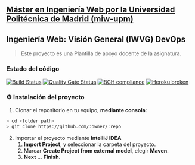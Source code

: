 ## [Máster en Ingeniería Web por la Universidad Politécnica de Madrid (miw-upm)](http://miw.etsisi.upm.es)
## Ingeniería Web: Visión General (IWVG) DevOps
> Este proyecto es una Plantilla de apoyo docente de la asignatura.

### Estado del código
[![Build Status](https://travis-ci.org/PabloGuijarroMarco/iwvg-devops-pablo-guijarro.svg?branch=master)](https://travis-ci.org/PabloGuijarroMarco/iwvg-devops-pablo-guijarro)
[![Quality Gate Status](https://sonarcloud.io/api/project_badges/measure?project=es.upm.miw%3Aiwvg-devops-pablo-guijarro&metric=alert_status)](https://sonarcloud.io/dashboard?id=es.upm.miw%3Aiwvg-devops-pablo-guijarro)
[![BCH compliance](https://bettercodehub.com/edge/badge/PabloGuijarroMarco/iwvg-devops-pablo-guijarro?branch=master)](https://bettercodehub.com/)
[![Heroku broken](https://iwvg-devops-pablo-guijarro.herokuapp.com/system/version-badge)](https://iwvg-devops-pablo-guijarro.herokuapp.com/swagger-ui.html)

### :gear: Instalación del proyecto
1. Clonar el repositorio en tu equipo, **mediante consola**:
```sh
> cd <folder path>
> git clone https://github.com/:owner/:repo
```
2. Importar el proyecto mediante **IntelliJ IDEA**
   1. **Import Project**, y seleccionar la carpeta del proyecto.
   1. Marcar **Create Project from external model**, elegir **Maven**.
   1. **Next** … **Finish**.
